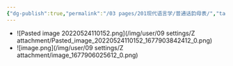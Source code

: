 ```yaml
---
{"dg-publish":true,"permalink":"/03 pages/201现代语言学/普通话韵母表/","tags":["语言学"],"created":"2024-11-30T20:55:57.700+08:00","updated":"2025-03-02T15:12:57.295+08:00"}
---
```


- ![Pasted image 20220524110152.png](/img/user/09 settings/Z attachment/Pasted_image_20220524110152_1677903842412_0.png)
- ![image.png](/img/user/09 settings/Z attachment/image_1677906025612_0.png)